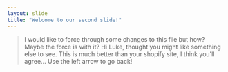 ```yaml
---
layout: slide
title: "Welcome to our second slide!"
---
```

> I would like to force through some changes to this file but how? Maybe the force is with it?
Hi Luke, thought you might like something else to see.
This is much better than your shopify site, I think you'll agree...
Use the left arrow to go back!
